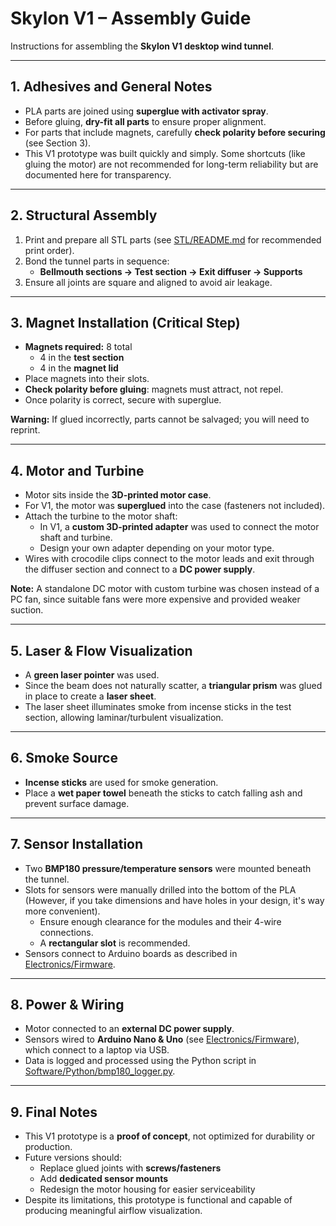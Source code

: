 # Skylon V1 – Assembly Guide

Instructions for assembling the **Skylon V1 desktop wind tunnel**.

---

## 1. Adhesives and General Notes

- PLA parts are joined using **superglue with activator spray**.  
- Before gluing, **dry-fit all parts** to ensure proper alignment.  
- For parts that include magnets, carefully **check polarity before securing** (see Section 3).  
- This V1 prototype was built quickly and simply. Some shortcuts (like gluing the motor) are not recommended for long-term reliability but are documented here for transparency.  

---

## 2. Structural Assembly

1. Print and prepare all STL parts (see [STL/README.md](../STL) for recommended print order).  
2. Bond the tunnel parts in sequence:  
   - **Bellmouth sections → Test section → Exit diffuser → Supports**  
3. Ensure all joints are square and aligned to avoid air leakage.  

---

## 3. Magnet Installation (Critical Step)

- **Magnets required:** 8 total  
  - 4 in the **test section**  
  - 4 in the **magnet lid**  
- Place magnets into their slots.  
- **Check polarity before gluing**: magnets must attract, not repel.  
- Once polarity is correct, secure with superglue.  

**Warning:** If glued incorrectly, parts cannot be salvaged; you will need to reprint.  

---

## 4. Motor and Turbine

- Motor sits inside the **3D-printed motor case**.  
- For V1, the motor was **superglued** into the case (fasteners not included).  
- Attach the turbine to the motor shaft:  
  - In V1, a **custom 3D-printed adapter** was used to connect the motor shaft and turbine.  
  - Design your own adapter depending on your motor type.  
- Wires with crocodile clips connect to the motor leads and exit through the diffuser section and connect to a **DC power supply**.  

**Note:** A standalone DC motor with custom turbine was chosen instead of a PC fan, since suitable fans were more expensive and provided weaker suction.  

---

## 5. Laser & Flow Visualization

- A **green laser pointer** was used.  
- Since the beam does not naturally scatter, a **triangular prism** was glued in place to create a **laser sheet**.  
- The laser sheet illuminates smoke from incense sticks in the test section, allowing laminar/turbulent visualization.  

---

## 6. Smoke Source

- **Incense sticks** are used for smoke generation.  
- Place a **wet paper towel** beneath the sticks to catch falling ash and prevent surface damage.  

---

## 7. Sensor Installation

- Two **BMP180 pressure/temperature sensors** were mounted beneath the tunnel.
- Slots for sensors were manually drilled into the bottom of the PLA (However, if you take dimensions and have holes in your design, it's way more convenient). 
  - Ensure enough clearance for the modules and their 4-wire connections.  
  - A **rectangular slot** is recommended.  
- Sensors connect to Arduino boards as described in [Electronics/Firmware](../Electronics).  

---

## 8. Power & Wiring

- Motor connected to an **external DC power supply**.  
- Sensors wired to **Arduino Nano & Uno** (see [Electronics/Firmware](../Electronics)), which connect to a laptop via USB.  
- Data is logged and processed using the Python script in [Software/Python/bmp180_logger.py](../Software).  

---

## 9. Final Notes

- This V1 prototype is a **proof of concept**, not optimized for durability or production.  
- Future versions should:  
  - Replace glued joints with **screws/fasteners**  
  - Add **dedicated sensor mounts**  
  - Redesign the motor housing for easier serviceability  
- Despite its limitations, this prototype is functional and capable of producing meaningful airflow visualization.  
